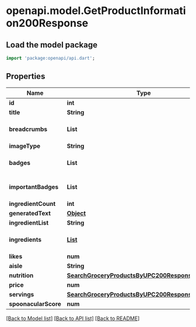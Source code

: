 # openapi.model.GetProductInformation200Response

## Load the model package
```dart
import 'package:openapi/api.dart';
```

## Properties
Name | Type | Description | Notes
------------ | ------------- | ------------- | -------------
**id** | **int** |  | 
**title** | **String** |  | 
**breadcrumbs** | **List<String>** |  | [default to const []]
**imageType** | **String** |  | 
**badges** | **List<String>** |  | [default to const []]
**importantBadges** | **List<String>** |  | [default to const []]
**ingredientCount** | **int** |  | 
**generatedText** | [**Object**](.md) |  | [optional] 
**ingredientList** | **String** |  | 
**ingredients** | [**List<GetProductInformation200ResponseIngredientsInner>**](GetProductInformation200ResponseIngredientsInner.md) |  | [default to const []]
**likes** | **num** |  | 
**aisle** | **String** |  | 
**nutrition** | [**SearchGroceryProductsByUPC200ResponseNutrition**](SearchGroceryProductsByUPC200ResponseNutrition.md) |  | 
**price** | **num** |  | 
**servings** | [**SearchGroceryProductsByUPC200ResponseServings**](SearchGroceryProductsByUPC200ResponseServings.md) |  | 
**spoonacularScore** | **num** |  | 

[[Back to Model list]](../README.md#documentation-for-models) [[Back to API list]](../README.md#documentation-for-api-endpoints) [[Back to README]](../README.md)


